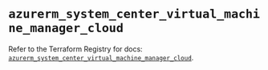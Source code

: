 # `azurerm_system_center_virtual_machine_manager_cloud`

Refer to the Terraform Registry for docs: [`azurerm_system_center_virtual_machine_manager_cloud`](https://registry.terraform.io/providers/hashicorp/azurerm/4.4.0/docs/resources/system_center_virtual_machine_manager_cloud).
